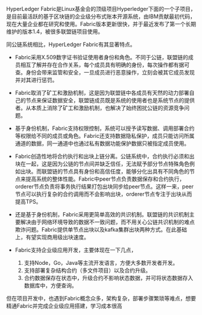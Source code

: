 HyperLedger Fabric是Linux基金会的顶级项目Hyperledger下面的一个子项目，是目前最活跃的基于区块链的企业级分布式账本开源系统，由IBM贡献最初代码，现在大量企业都在研究和使用。Fabric版本更新很快，并于最近发布了第一个长期维护的版本1.4，被很多联盟链项目使用。

同公链系统相比，HyperLedger Fabric有其显著特点。

+ Fabric采用X.509数字证书验证使用者身份和角色。不同于公链，联盟链的成员相互了解并存在合作关系，每个成员具有明确的身份，每次操作都有据可查。身份会带来监管和安全，一旦成员进行恶意操作，立刻会被其它成员发现并对其进行惩罚。

+ Fabric取消了矿工和激励机制，这是因为联盟链中各成员有天然的动力部署自己的节点来保证数据安全，联盟链成员既是系统的使用者也是系统节点的提供者。从本质上消除了矿工和激励机制，也解决了始终困扰公链的资源竞争问题。

+ 基于身份机制，Fabric支持权限控制，系统可以授予读写数据、调用部署合约等权限给不同的成员或角色。Fabric还支持数据隐私保护，成员只能访问所属通道的数据，同一通道中也通过私有数据功能保护数据只被指定成员使用。

+ Fabric创造性地将合约执行和出块上链分离。公链系统中，合约执行必须和出块在一起，这是因为公链的节点间并缺乏信任，无法赋予部分节点特殊角色例如出块。而联盟链的节点具有身份和高信任度，能够分化出具有不同角色的节点来提高系统的整体性能。Fabric中peer节点负责数据保存和合约执行，orderer节点负责将事务执行结果打包出块同步给peer节点。这样一来，peer节点可以执行复杂的合约调用而不会影响出块，orderer节点专注于出块从而提高TPS。

+ 还是基于身份机制，Fabric采用更简单高效的共识机制。联盟链的共识机制主要解决由于网络环境导致的数据不一致问题，而不用关心公链共识机制的难点欺诈问题。Fabric提供单节点出块以及kafka集群出块两种方式。在此基础上，有望实现商用级出块速度。

+ Fabric支持企业级应用开发，主要体现在一下几点，
  1. 支持Node，Go，Java等主流开发语言，方便大多数开发者开发。
  2. 支持部署复杂结构合约（多文件项目）以及合约升级。
  3. 合约数据保存在状态中，升级合约不影响状态数据，并可将状态数据存入数据库中，方便查询。

但在项目开发中，也遇到Fabric概念众多，架构复杂，部署步骤繁琐等难点，想要精通Fabric并完成企业级应用搭建，学习成本很高